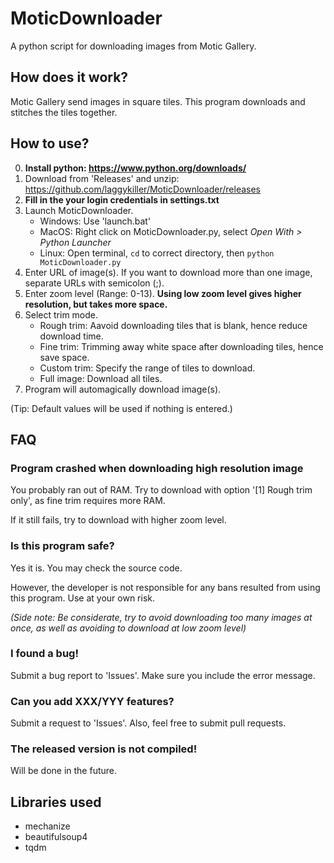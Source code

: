 # MoticDownloader
A python script for downloading images from Motic Gallery.

## How does it work?
Motic Gallery send images in square tiles. This program downloads and stitches the tiles together.

## How to use?
0. **Install python: <https://www.python.org/downloads/>**
1. Download from 'Releases' and unzip: <https://github.com/laggykiller/MoticDownloader/releases>
2. **Fill in the your login credentials in settings.txt**
3. Launch MoticDownloader.
    - Windows: Use 'launch.bat'
    - MacOS: Right click on MoticDownloader.py, select _Open With > Python Launcher_
    - Linux: Open terminal, <code>cd</code> to correct directory, then <code>python MoticDownloader.py</code>
4. Enter URL of image(s). If you want to download more than one image, separate URLs with semicolon (;).
5. Enter zoom level (Range: 0-13). **Using low zoom level gives higher resolution, but takes more space.**
6. Select trim mode.
    - Rough trim: Aavoid downloading tiles that is blank, hence reduce download time.
    - Fine trim: Trimming away white space after downloading tiles, hence save space.
    - Custom trim: Specify the range of tiles to download.
    - Full image: Download all tiles.
7. Program will automagically download image(s).

(Tip: Default values will be used if nothing is entered.)

## FAQ
### Program crashed when downloading high resolution image
You probably ran out of RAM. Try to download with option '\[1] Rough trim only', as fine trim requires more RAM.

If it still fails, try to download with higher zoom level.

### Is this program safe?
Yes it is. You may check the source code.

However, the developer is not responsible for any bans resulted from using this program. Use at your own risk.

_(Side note: Be considerate, try to avoid downloading too many images at once, as well as avoiding to download at low zoom level)_

### I found a bug!
Submit a bug report to 'Issues'. Make sure you include the error message.

### Can you add XXX/YYY features?
Submit a request to 'Issues'. Also, feel free to submit pull requests.

### The released version is not compiled!
Will be done in the future.

## Libraries used
 - mechanize
 - beautifulsoup4
 - tqdm
